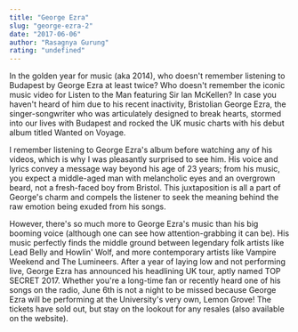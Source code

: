 ```yaml
---
title: "George Ezra"
slug: "george-ezra-2"
date: "2017-06-06"
author: "Rasagnya Gurung"
rating: "undefined"
---
```


In the golden year for music (aka 2014), who doesn't remember listening to Budapest by George Ezra at least twice? Who doesn't remember the iconic music video for Listen to the Man featuring Sir Ian McKellen? In case you haven't heard of him due to his recent inactivity, Bristolian George Ezra, the singer-songwriter who was articulately designed to break hearts, stormed into our lives with Budapest and rocked the UK music charts with his debut album titled Wanted on Voyage.

I remember listening to George Ezra's album before watching any of his videos, which is why I was pleasantly surprised to see him. His voice and lyrics convey a message way beyond his age of 23 years; from his music, you expect a middle-aged man with melancholic eyes and an overgrown beard, not a fresh-faced boy from Bristol. This juxtaposition is all a part of George's charm and compels the listener to seek the meaning behind the raw emotion being exuded from his songs.

However, there's so much more to George Ezra's music than his big booming voice (although one can see how attention-grabbing it can be). His music perfectly finds the middle ground between legendary folk artists like Lead Belly and Howlin' Wolf, and more contemporary artists like Vampire Weekend and The Lumineers. After a year of laying low and not performing live, George Ezra has announced his headlining UK tour, aptly named TOP SECRET 2017. Whether you're a long-time fan or recently heard one of his songs on the radio, June 6th is not a night to be missed because George Ezra will be performing at the University's very own, Lemon Grove! The tickets have sold out, but stay on the lookout for any resales (also available on the website).
